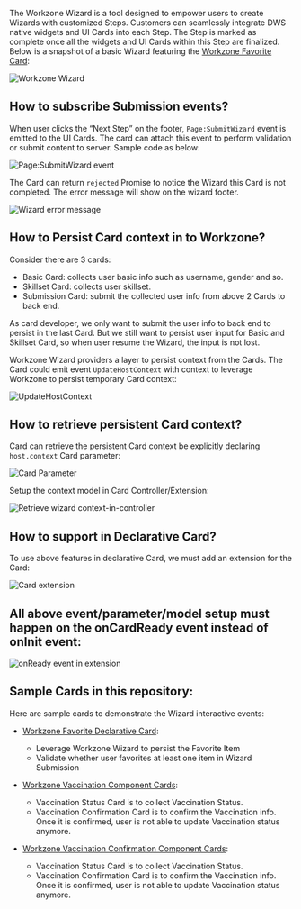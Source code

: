 The Workzone Wizard is a tool designed to empower users to create Wizards with customized Steps. Customers can seamlessly integrate DWS native widgets and UI Cards into each Step. The Step is marked as complete once all the widgets and UI Cards within this Step are finalized. Below is a snapshot of a basic Wizard featuring the [Workzone Favorite Card](./sample-cards/wz-favorite-card):

 ![Workzone Wizard](./images/wizard.png)

## How to subscribe Submission events?

When user clicks the “Next Step” on the footer, `Page:SubmitWizard` event is emitted to the UI Cards. The card can attach this event to perform validation or submit content to server. Sample code as below:

![Page:SubmitWizard event](./images/submit-wizard.png)

The Card can return `rejected` Promise to notice the Wizard this Card is not completed. The error message will show on the wizard footer.

![Wizard error message](./images/error-message.png)

## How to Persist Card context in to Workzone?

Consider there are 3 cards:
* Basic Card: collects user basic info such as username, gender and so.
* Skillset Card: collects user skillset.
* Submission Card: submit the collected user info from above 2 Cards to back end.

As card developer, we only want to submit the user info to back end to persist in the last Card. But we still want to persist user input for Basic and Skillset Card, so when user resume the Wizard, the input is not lost.

Workzone Wizard providers a layer to persist context from the Cards. The Card could emit event `UpdateHostContext` with context to leverage Workzone to persist temporary Card context:

![UpdateHostContext](./images/update-host-context.png)

## How to retrieve persistent Card context?

Card can retrieve the persistent Card context be explicitly declaring `host.context` Card parameter:

![Card Parameter](./images/retrieve-wizard-context.png)

Setup the context model in Card Controller/Extension:

![Retrieve wizard context-in-controller](./images/retrieve-wizard-context-in-controller.png)


## How to support in Declarative Card?

To use above features in declarative Card, we must add an extension for the Card:

![Card extension](./images/card-extension.png)

## All above event/parameter/model setup must happen on the onCardReady event instead of onInit event:

![onReady event in extension](./images/onReady-extension.png)

## Sample Cards in this repository:

Here are sample cards to demonstrate the Wizard interactive events:
* [Workzone Favorite Declarative Card](./sample-cards/wz-favorite-card):
  - Leverage Workzone Wizard to persist the Favorite Item
  - Validate whether user favorites at least one item in Wizard Submission

* [Workzone Vaccination Component Cards](./sample-cards/wz-favorite-card):
  - Vaccination Status Card is to collect Vaccination Status.
  - Vaccination Confirmation Card is to confirm the Vaccination info. Once it is confirmed, user is not able to update Vaccination status anymore.

* [Workzone Vaccination Confirmation Component Cards](./sample-cards/wz-favorite-card):
  - Vaccination Status Card is to collect Vaccination Status.
  - Vaccination Confirmation Card is to confirm the Vaccination info. Once it is confirmed, user is not able to update Vaccination status anymore.
